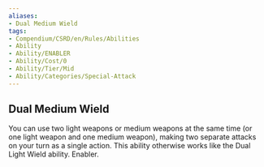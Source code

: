 ```yaml
---
aliases:
- Dual Medium Wield
tags:
- Compendium/CSRD/en/Rules/Abilities
- Ability
- Ability/ENABLER
- Ability/Cost/0
- Ability/Tier/Mid
- Ability/Categories/Special-Attack
---
```


  
## Dual Medium Wield  
You can use two light weapons or medium weapons at the same time (or one light weapon and one medium weapon), making two separate attacks on your turn as a single action. This ability otherwise works like the Dual Light Wield ability. Enabler.